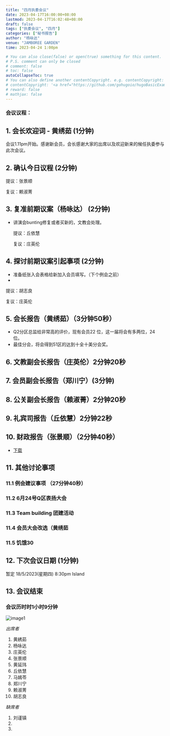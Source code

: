 ```yaml
---
title: "四月执委会议"
date: 2023-04-17T16:00:00+08:00
lastmod: 2023-04-17T16:02:48+08:00
draft: false
tags: ["执委会议", "四月"]
categories: ["秘书报告"]
author: "杨咏达"
venue: "JAMBOREE GARDEN"
time: 2023-04-24 1:00pm

# You can also close(false) or open(true) something for this content.
# P.S. comment can only be closed
# comment: false
# toc: false
autoCollapseToc: true
# You can also define another contentCopyright. e.g. contentCopyright: "This is another copyright."
# contentCopyright: '<a href="https://github.com/gohugoio/hugoBasicExample" rel="noopener" target="_blank">See origin</a>'
# reward: false
# mathjax: false
---
```

<!-- [The Coffee Bean & Tea Leaf The Promenade](https://g.co/kgs/KNgstg) -->
### 会议议程：
## 1. 会长欢迎词 - 黄绣茹 (1分钟)
会议1.11pm开始。感谢新会员，会长感谢大家的出席以及欢迎新来的候任执委参与此次会议。


## 2. 确认今日议程 (2分钟)

  提议：张景顺

  复议：赖淑菁
 
      
## 3. 复准前期议案（杨咏达） (2分钟)
- 讲演会bunting修复或者买新的，文教会处理。

  提议：丘依慧

  复议：庄英伦

## 4. 探讨前期议案引起事项 (2分钟)
- 准备纸张入会表格给新加入会员填写。（下个例会之前）
- 

  提议：胡志良

  复议：庄英伦

## 5. 会长报告（黄绣茹）（3分钟50秒）
- Q2分区总监给非常高的评价，现有会员22 位，这一届将会有多两位，24 位。
- 最佳分会，将会得到51区的达到十全十美分会奖。


## 6. 文教副会长报告（庄英伦）2分钟20秒


## 7. 会员副会长报告（郑川宁）(3分钟)



## 8. 公关副会长报告（赖淑菁）2分钟20秒


## 9. 礼宾司报告（丘依慧）2分钟22秒


## 10. 财政报告（张景顺）（2分钟40秒）
- [下载](/tmc/file/2023/4/tmc.pdf)


## 11. 其他讨论事项 


### 11.1 例会建议事项 （27分钟40秒）


### 11.2 6月24号Q区表扬大会
### 11.3 Team building 团建活动

### 11.4 会员大会改选（黄绣茹

### 11.5 饥饿30

## 12. 下次会议日期 (1分钟)
  暂定 18/5/2023(星期四) 8:30pm Island



## 13. 会议结束

 
 
### 会议历时时1小时9分钟

![image1](/tmc/file/2023/4/1.jpeg "image1")


*出席者*
1. 黄綉茹
2. 杨咏达
3. 庄英伦
4. 张景顺
5. 黄延玮
6. 丘依慧
7. 马嫣苓
8. 郑川宁
9. 赖淑菁
10. 胡志良 


*缺席者*
1. 刘谨镇
2. 
3. 



